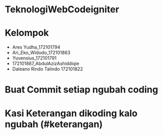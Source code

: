 # TeknologiWebCodeigniter
# Kelompok
- Ares Yudha_172101794
- Ari_Eko_Widodo_172101863
- Yuvensius_172101791
- 172101887_AbdulAzizAshiddiqie
- Daleano Rindo Talindo 172101822

# Buat Commit setiap ngubah coding 
# Kasi Keterangan dikoding kalo ngubah (#keterangan)
